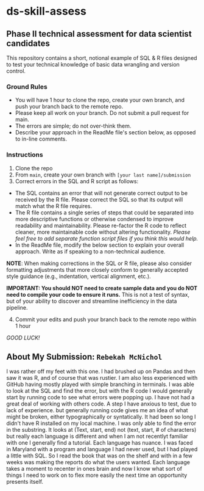 # ds-skill-assess
## Phase II technical assessment for data scientist candidates

This repository contains a short, notional example of SQL & R files designed to test your technical knowledge of basic data wrangling and version control.

### Ground Rules
* You will have 1 hour to clone the repo, create your own branch, and push your branch back to the remote repo.
* Please keep all work on your branch. Do not submit a pull request for main.
* The errors are simple; do not over-think them.
* Describe your approach in the ReadMe file's section below, as opposed to in-line comments.

### Instructions
1. Clone the repo
2. From `main`, create your own branch with `[your last name]/submission`
3. Correct errors in the SQL and R script as follows:
  * The SQL contains an error that will not generate correct output to be received by the R file. Please correct the SQL so that its output will match what the R file requires.
  * The R file contains a single series of steps that could be separated into more descriptive functions or otherwise condensed to improve readability and maintainability. Please re-factor the R code to reflect cleaner, more maintainable code without altering functionality. *Please feel free to add separate function script files if you think this would help.*
  * In the ReadMe file, modify the below section to explain your overall approach. Write as if speaking to a non-technical audience.

**NOTE**: When making corrections in the SQL or R file, please also consider formatting adjustments that more closely conform to generally accepted style guidance (e.g., indentation, vertical alignment, etc.).

**IMPORTANT: You should NOT need to create sample data and you do NOT need to compile your code to ensure it runs.** This is not a test of syntax, but of your ability to discover and streamline inefficiency in the data pipeline.

4. Commit your edits and push your branch back to the remote repo within 1 hour

*GOOD LUCK!*
  
## About My Submission: `Rebekah McNichol`
I was rather off my feet with this one. I had brushed up on Pandas and then saw it was R, and of course that was rustier. 
I am also less experienced with GitHub having mostly played with simple branching in terminals. 
I was able to look at the SQL and find the error, but with the R code I would generally start by running code to see what errors were popping up. I have not had a great deal of working with others code. A step I have anxious to test, due to lack of experience. but generally running code gives me an idea of what might be broken, either typographically or syntatically. It had been so long I didn't have R installed on my local machine.
I was only able to find the error in the substring. It looks at (Text, start, end) not (text, start, # of characters) but really each language is different and when I am not recentlyt familiar with one I generally find a tutorial. Each language has nuance. I was faced in Maryland with a program and language I had never used, but I had played a little with SQL. So I read the book that was on the shelf and with in a few weeks was making the reports do what the users wanted. Each language takes a moment to recenter in ones brain and now I know what sort of things I need to work on to flex more easily the next time an opportunity presents itself. 

